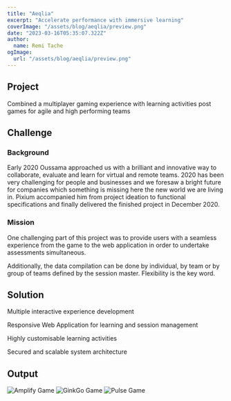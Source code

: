 ```yaml
---
title: "Aeqlia"
excerpt: "Accelerate performance with immersive learning"
coverImage: "/assets/blog/aeqlia/preview.png"
date: "2023-03-16T05:35:07.322Z"
author:
  name: Remi Tache
ogImage:
  url: "/assets/blog/aeqlia/preview.png"
---
```


## Project

Combined a multiplayer gaming experience with learning activities post games for agile and high performing teams

## Challenge

### Background

Early 2020 Oussama approached us with a brilliant and innovative way to collaborate, evaluate and learn for virtual and remote teams. 2020 has been very challenging for people and businesses and we foresaw a bright future for companies which something is missing here the new world we are living in. Pixium accompanied him from project ideation to functional specifications and finally delivered the finished project in December 2020.

### Mission

One challenging part of this project was to provide users with a seamless experience from the game to the web application in order to undertake assessments simultaneous.

Additionally, the data compilation can be done by individual, by team or by group of teams defined by the session master. Flexibility is the key word.

## Solution

Multiple interactive experience development

Responsive Web Application for learning and session management

Highly customisable learning activities

Secured and scalable system architecture

## Output

<div class="grid grid-cols-1 md:grid-cols-2 lg:grid-cols-3 gap-4">
<img src="/assets/blog/aeqlia/img1.png" alt="Amplify Game">
<img src="/assets/blog/aeqlia/img2.png" alt="GinkGo Game">
<img src="/assets/blog/aeqlia/img3.png" alt="Pulse Game">
</div>
